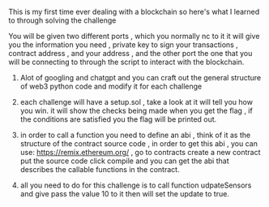 This is my first time ever dealing with a blockchain so here's what I learned to through solving the challenge

You will be given two different ports , which you normally nc to it it will give you the information you need , private key to sign your transactions , contract address , and your address , and the other port the one that you will be connecting to through the script to interact with the blockchain.

1. Alot of googling and chatgpt and you can craft out the general structure of web3 python code and modify it for each challenge

3. each challenge will have a setup.sol , take a look at it will tell you how you win. it will show the checks being made when you get the flag , if the conditions are satisfied you the flag will be printed out.

2. in order to call a function you need to define an abi , think of it as the structure of the contract source code , in order to get this abi , you can use: https://remix.ethereum.org/ , go to contracts create a new contract put the source code click compile and you can get the abi that describes the callable functions in the contract.


2. all you need to do for this challenge is to call function udpateSensors and give pass the value 10 to it then will set the update to true. 